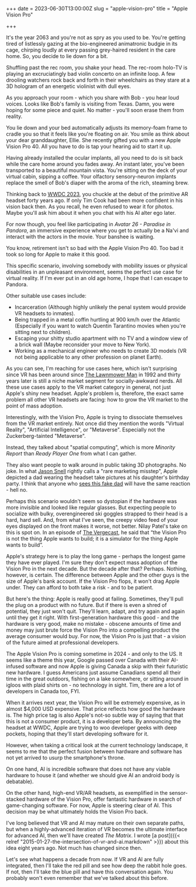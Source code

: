 +++
date = 2023-06-30T13:00:00Z
slug = "apple-vision-pro"
title = "Apple Vision Pro"

+++

It's the year 2063 and you're not as spry as you used to be. You're getting tired of listlessly gazing at the bio-engineered animatronic budgie in its cage, chirping loudly at every passing grey-haired resident in the care home. So, you decide to lie down for a bit.

Shuffling past the rec room, you shake your head. The rec-room holo-TV is playing an excruciatingly bad violin concerto on an infinite loop. A few drooling watchers rock back and forth in their wheelchairs as they stare at a 3D hologram of an energetic violinist with dull eyes.

As you approach your room - which you share with Bob - you hear loud voices. Looks like Bob's family is visiting from Texas. Damn, you were hoping for some piece and quiet. No matter - you'll soon erase them from reality.

You lie down and your bed automatically adjusts its memory-foam frame to cradle you so that it feels like you're floating on air. You smile as think about your dear granddaughter, Ellie. She recently gifted you with a new Apple Vision Pro 40. All you have to do is tap your hearing aid to start it up.

Having already installed the ocular implants, all you need to do is sit back while the care home around you fades away. An instant later, you've been transported to a beautiful mountain vista. You're sitting on the deck of your virtual cabin, sipping a coffee. Your olfactory sensory-neuron implants replace the smell of Bob's diaper with the aroma of the rich, steaming brew.

Thinking back to [WWDC 2023](https://www.youtube.com/live/GYkq9Rgoj8E), you chuckle at the debut of the primitive AR headset forty years ago. If only Tim Cook had been more confident in his vision back then. As you recall, he even refused to wear it for photos. Maybe you'll ask him about it when you chat with his AI alter ego later.

For now though, you feel like participating in *Avatar 26 - Paradise in Pandora*, an immersive experience where you get to actually be a Na'vi and interact with the actors in the movie. Your banshee is waiting. 

You know, retirement isn't so bad with the Apple Vision Pro 40. Too bad it took so long for Apple to make it this good. 

<!--more-->

This specific scenario, involving somebody with mobility issues or physical disabilities in an unpleasant environment, seems the perfect use case for virtual reality. If I'm ever put in an old age home, I hope that I can escape to Pandora.

Other suitable use cases include:

- Incarceration (Although highly unlikely the penal system would provide VR headsets to inmates).
- Being trapped in a metal coffin hurtling at 900 km/h over the Atlantic (Especially if you want to watch Quentin Tarantino movies when you're sitting next to children).
- Escaping your shitty studio apartment with no TV and a window view of a brick wall (Maybe reconsider your move to New York).
- Working as a mechanical engineer who needs to create 3D models (VR not being applicable to any other profession on planet Earth).

As you can see, I'm reaching for use cases here, which isn't surprising since VR has been around since [The Lawnmower Man](https://www.imdb.com/title/tt0104692/) in 1992 and thirty years later is still a niche market segment for socially-awkward nerds. All these use cases apply to the VR market category in general, not just Apple's shiny new headset. Apple's problem is, therefore, the exact same problem all other VR headsets are facing: how to grow the VR market to the point of mass adoption.

Interestingly, with the Vision Pro, Apple is trying to dissociate themselves from the VR market entirely. Not once did they mention the words "Virtual Reality", "Artificial Intelligence", or "Metaverse". Especially not the Zuckerberg-tainted "Metaverse".

Instead, they talked about "spatial computing", which is more *Minority Report* than *Ready Player One* from what I can gather.

They also want people to walk around in public taking 3D photographs. No joke. In what [Jason Snell](https://sixcolors.com/post/2023/06/eyes-and-head-on-with-the-apple-vision-pro/) rightly calls a "rare marketing misstep", Apple depicted a dad wearing the headset take pictures at his daughter's birthday party. I think that anyone who [sees this fake dad](https://youtu.be/TX9qSaGXFyg?t=119) will have the same reaction - hell no.

Perhaps this scenario wouldn't seem so dystopian if the hardware was more invisible and looked like regular glasses. But expecting people to socialize with bulky, overengineered ski goggles strapped to their head is a hard, hard sell. And, from what I've seen, the creepy video feed of your eyes displayed on the front makes it worse, not better. Nilay Patel's take on this is spot on. In an episode of [The Vergecast](https://www.theverge.com/the-vergecast), he said that “the Vision Pro is not the thing Apple wants to build; it is a simulator for the thing Apple wants to build”.

Apple's strategy here is to play the long game - perhaps the longest game they have ever played. I'm sure they don't expect mass adoption of the Vision Pro in the next decade. But the decade after that? Perhaps. Nothing, however, is certain. The difference between Apple and the other guys is the size of Apple's bank account. If the Vision Pro flops, it won't drag Apple under. They can afford to both take a risk - and to be patient.

But here's the thing: Apple is really good at failing. Sometimes, they'll pull the plug on a product with no future. But if there is even a shred of potential, they just won't quit. They'll learn, adapt, and try again and again until they get it right. With first-generation hardware this good - and the hardware is very good, make no mistake - obscene amounts of time and money may just brute force the Vision Pro into a compelling product the average consumer would buy. For now, the Vision Pro is just that - a vision of the future aimed at professional developers.

The Apple Vision Pro is coming sometime in 2024 - and only to the US. It seems like a theme this year, Google passed over Canada with their AI-infused software and now Apple is giving Canada a skip with their futuristic new hardware. I guess Americans just assume Canadians spend all their time in the great outdoors, fishing on a lake somewhere, or sitting around in igloos with plaid shirts on - no technology in sight. Tim, there are a lot of developers in Canada too, FYI.

When it arrives next year, the Vision Pro will be extremely expensive, as in almost $4,000 USD expensive. That price reflects how good the hardware is. The high price tag is also Apple's not-so subtle way of saying that that this is not a consumer product, it is a developer beta. By announcing the headset at WWDC, Apple are trying to woo developer geeks with deep pockets, hoping that they'll start developing software for it.

However, when taking a critical look at the current technology landscape, it seems to me that the perfect fusion between hardware and software has not yet arrived to usurp the smartphone's throne.

On one hand, AI is incredible software that does not have any viable hardware to house it (and whether we should give AI an android body is debatable).

On the other hand, high-end VR/AR headsets, as exemplified in the sensor-stacked hardware of the Vision Pro, offer fantastic hardware in search of game-changing software. For now, Apple is steering clear of AI. This decision may be what ultimately holds the Vision Pro back.

I've long believed that VR and AI may mature on their own separate paths, but when a highly-advanced iteration of VR becomes the ultimate interface for advanced AI, then we'll have created *The Matrix*. I wrote [a post]({{< relref "2015-01-27-the-intersection-of-vr-and-ai.markdown" >}}) about this idea eight years ago. Not much has changed since then.

Let's see what happens a decade from now. If VR and AI are fully integrated, then I'll take the red pill and see how deep the rabbit hole goes. If not, then I'll take the blue pill and have this conversation again. You probably won't even remember that we've talked about this before.
